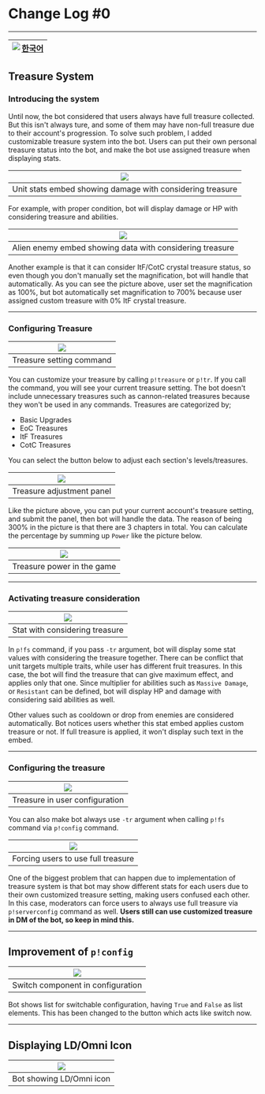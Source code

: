 # Change Log #0

---

<div align="right">

| <image align="left" src="https://flagicons.lipis.dev/flags/4x3/kr.svg"> [한국어]() |
|:-------------------------------------------------------------------------------:|

</div>

## Treasure System

### Introducing the system

Until now, the bot considered that users always have full treasure collected. But this isn't always ture, and some of 
them may have non-full treasure due to their account's progression. To solve such problem, I added customizable treasure
system into the bot. Users can put their own personal treasure status into the bot, and make the bot use assigned 
treasure when displaying stats.

<div align="center">

| <image src="https://cdn.discordapp.com/attachments/642008685199228946/1106398501220405268/image.png"> |
|:-----------------------------------------------------------------------------------------------------:|
|                       Unit stats embed showing damage with considering treasure                       |                                             

</div>

For example, with proper condition, bot will display damage or HP with considering treasure and abilities. 

<div align="center">

| <image src="https://cdn.discordapp.com/attachments/642008685199228946/1106399160279781427/image.png"> |
|:-----------------------------------------------------------------------------------------------------:|
|                       Alien enemy embed showing data with considering treasure                        |

</div>

Another example is that it can consider ItF/CotC crystal treasure status, so even though you don't manually set the 
magnification, bot will handle that automatically. As you can see the picture above, user set the magnification as 100%,
but bot automatically set magnification to 700% because user assigned custom treasure with 0% ItF crystal treasure.

---

### Configuring Treasure

<div align="center">

| <image src="https://cdn.discordapp.com/attachments/642008685199228946/1106403736382869564/image.png"> |
|:-----------------------------------------------------------------------------------------------------:|
|                                       Treasure setting command                                        |

</div>

You can customize your treasure by calling `p!treasure` or `p!tr`. If you call the command, you will see your current 
treasure setting. The bot doesn't include unnecessary treasures such as cannon-related treasures because they won't be 
used in any commands. Treasures are categorized by; 

- Basic Upgrades
- EoC Treasures
- ItF Treasures
- CotC Treasures

You can select the button below to adjust each section's levels/treasures.

<div align="center">

| <image src="https://cdn.discordapp.com/attachments/642008685199228946/1106403792896938054/image.png"> |
|:-----------------------------------------------------------------------------------------------------:|
|                                       Treasure adjustment panel                                       |

</div>

Like the picture above, you can put your current account's treasure setting, and submit the panel, then bot will handle 
the data. The reason of being 300% in the picture is that there are 3 chapters in total. You can calculate the 
percentage by summing up `Power` like the picture below.

<div align="center">

| <image src="https://static.wikia.nocookie.net/battle-cats/images/5/58/Energy_Drink_Activated.png"> |
|:--------------------------------------------------------------------------------------------------:|
|                                     Treasure power in the game                                     |

</div>

---

### Activating treasure consideration

<div align="center">

| <image src="https://cdn.discordapp.com/attachments/642008685199228946/1106406066251649054/image.png"> |
|:-----------------------------------------------------------------------------------------------------:|
|                                    Stat with considering treasure                                     |

</div>

In `p!fs` command, if you pass `-tr` argument, bot will display some stat values with considering the treasure together.
There can be conflict that unit targets multiple traits, while user has different fruit treasures. In this case, the bot 
will find the treasure that can give maximum effect, and applies only that one. Since multiplier for abilities such as 
`Massive Damage`, or `Resistant` can be defined, bot will display HP and damage with considering said abilities as well.

Other values such as cooldown or drop from enemies are considered automatically. Bot notices users whether this stat 
embed applies custom treasure or not. If full treasure is applied, it won't display such text in the embed. 

---

### Configuring the treasure

<div align="center">

| <image src="https://cdn.discordapp.com/attachments/642008685199228946/1106398373227004024/image.png"> |
|:-----------------------------------------------------------------------------------------------------:|
|                                    Treasure in user configuration                                     |

</div>

You can also make bot always use `-tr` argument when calling `p!fs` command via `p!config` command.

<div align="center">

| <image src="https://cdn.discordapp.com/attachments/642008685199228946/1106409405387391087/image.png"> |
|:-----------------------------------------------------------------------------------------------------:|
|                                  Forcing users to use full treasure                                   |

</div>

One of the biggest problem that can happen due to implementation of treasure system is that bot may show 
different stats for each users due to their own customized treasure setting, making users confused each other. 
In this case, moderators can force users to always use full treasure via `p!serverconfig` command as well. **Users still
can use customized treasure in DM of the bot, so keep in mind this.**

---

## Improvement of `p!config`

<div align="true">

| <image src="https://cdn.discordapp.com/attachments/642008685199228946/1106410285834719313/image.png"> |
|:-----------------------------------------------------------------------------------------------------:|
|                                   Switch component in configuration                                   |

</div>

Bot shows list for switchable configuration, having `True` and `False` as list elements. This has been changed to the 
button which acts like switch now.

---

## Displaying LD/Omni Icon

<div align="center">

| <image src="https://cdn.discordapp.com/attachments/642008685199228946/1106410947351945226/image.png"> |
|:-----------------------------------------------------------------------------------------------------:|
|                                       Bot showing LD/Omni icon                                        |

</div>

